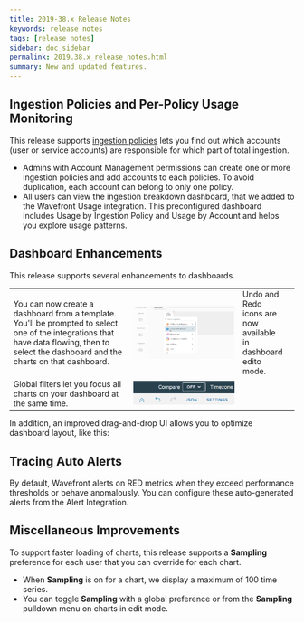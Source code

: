 ```yaml
---
title: 2019-38.x Release Notes
keywords: release notes
tags: [release notes]
sidebar: doc_sidebar
permalink: 2019.38.x_release_notes.html
summary: New and updated features.
---
```



## Ingestion Policies and Per-Policy Usage Monitoring

This release supports [ingestion policies](ingestion_policies.html) lets you find out which accounts (user or service accounts) are responsible for which part of total ingestion.
* Admins with Account Management permissions can create one or more ingestion policies and add accounts to each policies. To avoid duplication, each account can belong to only one policy.
* All users can view the ingestion breakdown dashboard, that we added to the Wavefront Usage integration. This preconfigured dashboard includes Usage by Ingestion Policy and Usage by Account and helps you explore usage patterns.

## Dashboard Enhancements

This release supports several enhancements to dashboards.

<table style="width: 100%;">
<tbody>
<tr>
<td width="50%">
You can now create a dashboard from a template. You'll be prompted to select one of the integrations that have data flowing, then to select the dashboard and the charts on that dashboard.</td>
<td width="50%"><img src="/images/v2_create_dashboard_template.png" alt="Create a dashboard from a template"/></a></td>
<td width="50%">
Undo and Redo icons are now available in dashboard edito mode.</td>
<td width="50%"><img src="/images/v2_undo.png" alt="Undo and Redo buttons"/></a></td>
</tr>
<tr>
<td width="50%">
Global filters let you focus all charts on your dashboard at the same time. </td>
<td width="50%"><img src="/images/v2_undo.png" alt="Undo and Redo buttons"/></a></td>
</tr>
</tbody>
</table>

In addition, an improved drag-and-drop UI allows you to optimize dashboard layout, like this:

## Tracing Auto Alerts

By default, Wavefront alerts on RED metrics when they exceed performance thresholds or behave anomalously. You can configure these auto-generated alerts from the Alert Integration.

## Miscellaneous Improvements

To support faster loading of charts, this release supports a **Sampling** preference for each user that you can override for each chart.
* When **Sampling** is on for a chart, we display a maximum of 100 time series.
* You can toggle **Sampling** with a global preference or from the **Sampling** pulldown menu on charts in edit mode.

